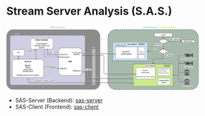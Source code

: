 # Stream Server Analysis (S.A.S.)

![sas-overview](assets/sas_plan-transp-dark.png)

- SAS-Server (Backend): [sas-server](https://github.com/joaobal/sas-server/tree/dev)
- SAS-Client (Frontend): [sas-client](https://github.com/joaobal/sas-client)